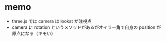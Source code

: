 
# memo

* three.js では camera は lookat が注視点
* camera に rotation というメソッドがあるがオイラー角で自身の position が原点になる（キモい）





